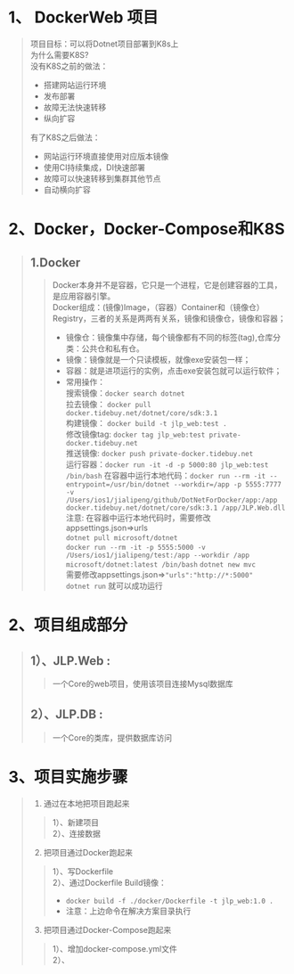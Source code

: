 # 1、 DockerWeb 项目  
> 项目目标：可以将Dotnet项目部署到K8s上  
> 为什么需要K8S?  
> 没有K8S之前的做法：
> - 搭建网站运行环境
> - 发布部署
> - 故障无法快速转移  
> - 纵向扩容
> 
> 有了K8S之后做法：
> - 网站运行环境直接使用对应版本镜像
> - 使用CI持续集成，DI快速部署
> - 故障可以快速转移到集群其他节点
> - 自动横向扩容

# 2、Docker，Docker-Compose和K8S
> ##  1.Docker 
> >Docker本身并不是容器，它只是一个进程，它是创建容器的工具，是应用容器引擎。  
> >Docker组成：(镜像)Image，（容器）Container和（镜像仓）Registry，三者的关系是两两有关系，镜像和镜像仓，镜像和容器；  
> >- 镜像仓：镜像集中存储，每个镜像都有不同的标签(tag),仓库分类：公共仓和私有仓。
> >- 镜像：镜像就是一个只读模板，就像exe安装包一样；  
> >- 容器：就是进项运行的实例，点击exe安装包就可以运行软件；
> >- 常用操作：   
> > 搜索镜像：`docker search dotnet`  
> > 拉去镜像： `docker pull docker.tidebuy.net/dotnet/core/sdk:3.1`  
> > 构建镜像：  `docker build -t jlp_web:test .`  
> > 修改镜像tag: `docker tag jlp_web:test private-docker.tidebuy.net`   
> > 推送镜像: `docker push private-docker.tidebuy.net`  
> > 运行容器：`docker run -it -d -p 5000:80 jlp_web:test /bin/bash`
> > 在容器中运行本地代码：`docker run --rm -it --entrypoint=/usr/bin/dotnet --workdir=/app -p 5555:7777 -v /Users/ios1/jialipeng/github/DotNetForDocker/app:/app docker.tidebuy.net/dotnet/core/sdk:3.1 /app/JLP.Web.dll`   
> > 注意: 在容器中运行本地代码时，需要修改appsettings.json=>urls  
> > `dotnet pull microsoft/dotnet`  
> > `docker run --rm -it -p 5555:5000 -v /Users/ios1/jialipeng/test:/app --workdir /app microsoft/dotnet:latest /bin/bash`
> > `dotnet new mvc`  
> > 需要修改appsettings.json=>`"urls":"http://*:5000"`  
> > `dotnet run` 就可以成功运行
# 2、项目组成部分  
> ##  1）、JLP.Web : 
> > 一个Core的web项目，使用该项目连接Mysql数据库  
> ##  2）、JLP.DB : 
> > 一个Core的类库，提供数据库访问
# 3、项目实施步骤
> 1. 通过在本地把项目跑起来
> >1）、新建项目  
> >2）、连接数据
> 2. 把项目通过Docker跑起来
> >1）、写Dockerfile  
> >2）、通过Dockerfile Build镜像：
> > - `docker build -f ./docker/Dockerfile -t jlp_web:1.0 .`
> > - 注意：上边命令在解决方案目录执行
> 3. 把项目通过Docker-Compose跑起来
> >1）、增加docker-compose.yml文件  
> >2）、
